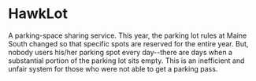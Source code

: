 # HawkLot
A parking-space sharing service.   This year, the parking lot rules at Maine South changed so that specific spots are reserved for the entire year. But, nobody users his/her parking spot every day--there are days when a substantial portion of the parking lot sits empty. This is an inefficient and unfair system for those who were not able to get a parking pass.

